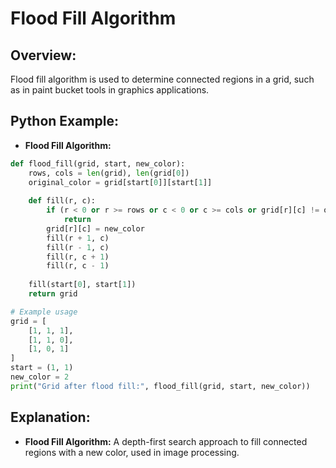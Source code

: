 # **Flood Fill Algorithm**

## **Overview:**

Flood fill algorithm is used to determine connected regions in a grid, such as in paint bucket tools in graphics applications.

## **Python Example:**

- **Flood Fill Algorithm:**

```python
def flood_fill(grid, start, new_color):
    rows, cols = len(grid), len(grid[0])
    original_color = grid[start[0]][start[1]]
    
    def fill(r, c):
        if (r < 0 or r >= rows or c < 0 or c >= cols or grid[r][c] != original_color):
            return
        grid[r][c] = new_color
        fill(r + 1, c)
        fill(r - 1, c)
        fill(r, c + 1)
        fill(r, c - 1)
    
    fill(start[0], start[1])
    return grid

# Example usage
grid = [
    [1, 1, 1],
    [1, 1, 0],
    [1, 0, 1]
]
start = (1, 1)
new_color = 2
print("Grid after flood fill:", flood_fill(grid, start, new_color))
```

## **Explanation:**
- **Flood Fill Algorithm:** A depth-first search approach to fill connected regions with a new color, used in image processing.


